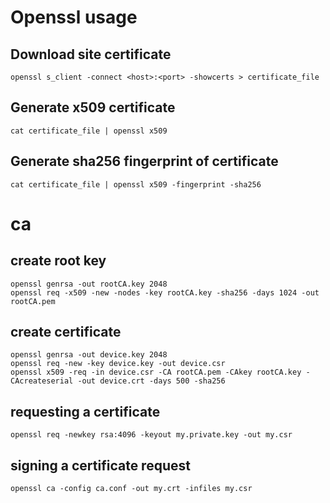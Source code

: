# Openssl usage

## Download site certificate

~~~
openssl s_client -connect <host>:<port> -showcerts > certificate_file
~~~

## Generate x509 certificate

~~~
cat certificate_file | openssl x509
~~~

## Generate sha256 fingerprint of certificate

~~~
cat certificate_file | openssl x509 -fingerprint -sha256
~~~

# ca

## create root key

```
openssl genrsa -out rootCA.key 2048
openssl req -x509 -new -nodes -key rootCA.key -sha256 -days 1024 -out rootCA.pem
```

## create certificate

```
openssl genrsa -out device.key 2048
openssl req -new -key device.key -out device.csr
openssl x509 -req -in device.csr -CA rootCA.pem -CAkey rootCA.key -CAcreateserial -out device.crt -days 500 -sha256
```

## requesting a certificate

```
openssl req -newkey rsa:4096 -keyout my.private.key -out my.csr
```

## signing a certificate request

```
openssl ca -config ca.conf -out my.crt -infiles my.csr
```
